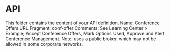# API
This folder contains the content of your API definition.
Name: Conference  Offers
URL Fragment: conf-offer
Comments: See Learning Center > Example; Accept Conference Offers, Mark Options Used, Approve and Alert Conference Management.
Note: uses a public broker, which may not be allowed in some corporate networks.
